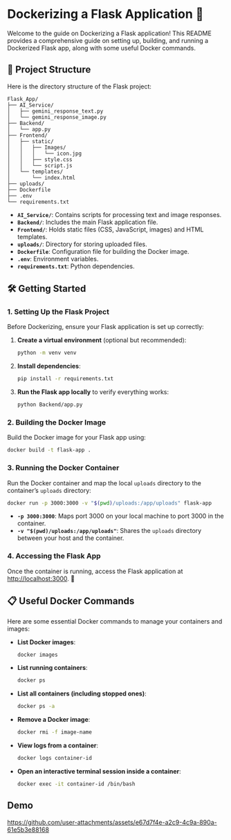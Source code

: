 

# Dockerizing a Flask Application 🚀

Welcome to the guide on Dockerizing a Flask application! This README provides a comprehensive guide on setting up, building, and running a Dockerized Flask app, along with some useful Docker commands.

## 📁 Project Structure

Here is the directory structure of the Flask project:

```
Flask_App/
├── AI_Service/
│   ├── gemini_response_text.py
│   └── gemini_response_image.py
├── Backend/
│   └── app.py
├── Frontend/
│   ├── static/
│   │   ├── Images/
│   │   │   └── icon.jpg
│   │   ├── style.css
│   │   └── script.js
│   └── templates/
│       └── index.html
├── uploads/
├── Dockerfile
├── .env
└── requirements.txt
```

- **`AI_Service/`**: Contains scripts for processing text and image responses.
- **`Backend/`**: Includes the main Flask application file.
- **`Frontend/`**: Holds static files (CSS, JavaScript, images) and HTML templates.
- **`uploads/`**: Directory for storing uploaded files.
- **`Dockerfile`**: Configuration file for building the Docker image.
- **`.env`**: Environment variables.
- **`requirements.txt`**: Python dependencies.

## 🛠️ Getting Started

### 1. Setting Up the Flask Project

Before Dockerizing, ensure your Flask application is set up correctly:

1. **Create a virtual environment** (optional but recommended):
   ```bash
   python -m venv venv
   ```

2. **Install dependencies**:
   ```bash
   pip install -r requirements.txt
   ```

3. **Run the Flask app locally** to verify everything works:
   ```bash
   python Backend/app.py
   ```

### 2. Building the Docker Image

Build the Docker image for your Flask app using:

```bash
docker build -t flask-app .
```

### 3. Running the Docker Container

Run the Docker container and map the local `uploads` directory to the container’s `uploads` directory:

```bash
docker run -p 3000:3000 -v "$(pwd)/uploads:/app/uploads" flask-app
```

- **`-p 3000:3000`**: Maps port 3000 on your local machine to port 3000 in the container.
- **`-v "$(pwd)/uploads:/app/uploads"`**: Shares the `uploads` directory between your host and the container.

### 4. Accessing the Flask App

Once the container is running, access the Flask application at [http://localhost:3000](http://localhost:3000). 🎉

## 📋 Useful Docker Commands

Here are some essential Docker commands to manage your containers and images:

- **List Docker images**: 
  ```bash
  docker images
  ```

- **List running containers**: 
  ```bash
  docker ps
  ```

- **List all containers (including stopped ones)**: 
  ```bash
  docker ps -a
  ```

- **Remove a Docker image**: 
  ```bash
  docker rmi -f image-name
  ```

- **View logs from a container**: 
  ```bash
  docker logs container-id
  ```

- **Open an interactive terminal session inside a container**: 
  ```bash
  docker exec -it container-id /bin/bash
  ```

## Demo
https://github.com/user-attachments/assets/e67d7f4e-a2c9-4c9a-890a-61e5b3e88168






